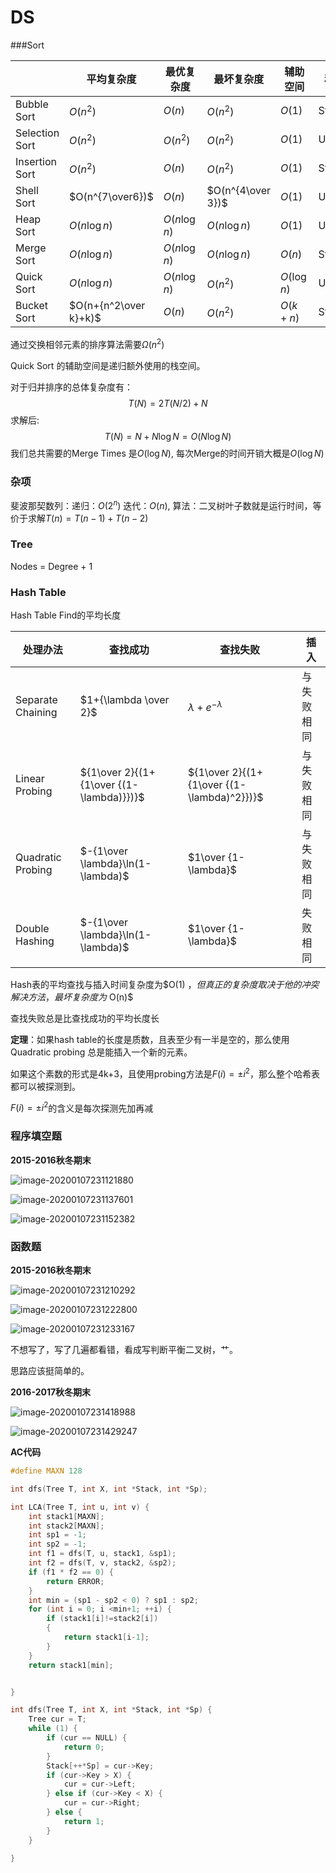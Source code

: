 # DS

###Sort


|            | 平均复杂度       | 最优复杂度   | 最坏复杂度        | 辅助空间    | 稳定性   |
| -------------- | ---------------- | ------------ | ----------------- | ----------- | -------- |
| Bubble Sort    | $O(n^2)$         | $O(n)$       | $O(n^2)$          | $O(1)$      | Stable   |
| Selection Sort | $O(n^2)$         | $O(n^2)$     | $O(n^2)$          | $O(1)$      | Unstable |
| Insertion Sort | $O(n^2)$         | $O(n)$       | $O(n^2)$          | $O(1)$      | Stable   |
| Shell Sort     | $O(n^{7\over6})$ | $O(n)$       | $O(n^{4\over 3})$ | $O(1)$      | Unstable |
| Heap Sort      | $O(n\log n)$     | $O(n\log n)$ | $O(n\log n)$      | $O(1)$      | Unstable |
| Merge Sort     | $O(n\log n)$     | $O(n\log n)$ | $O(n\log n)$      | $O(n)$      | Stable   |
| Quick Sort     | $O(n\log n)$     | $O(n\log n)$ | $O(n^2)$          | $O(\log n)$ | Unstable |
| Bucket Sort    | $O(n+{n^2\over k}+k)$         | $O(n)$ | $O(n^2)$ | $O(k+n)$ | Stable   |

通过交换相邻元素的排序算法需要$\Omega(n^2)$

Quick Sort 的辅助空间是递归额外使用的栈空间。

对于归并排序的总体复杂度有：
$$
T(N)=2T(N/2)+N
$$
求解后:
$$
T(N) = N+N\log N   =O(N\log N)
$$
我们总共需要的Merge Times 是$O(\log N)$, 每次Merge的时间开销大概是$O(\log N)$



### 杂项

斐波那契数列：递归：$O(2^n)$   迭代：$O(n)$, 算法：二叉树叶子数就是运行时间，等价于求解$T(n)=T(n-1)+T(n-2)$

### Tree

Nodes  = Degree + 1

### Hash Table

Hash Table Find的平均长度

| 处理办法          | 查找成功                                 | 查找失败                                   | 插入 |
| ----------------- | ---------------------------------------- | ------------------------------------------ | ----------------- |
| Separate Chaining | $1+{\lambda \over 2}$ |$\lambda + e^{-\lambda}$| 与失败相同 |
| Linear Probing    | ${1\over 2}{(1+{1\over {(1-\lambda)}})}$                                         |   ${1\over 2}{(1+{1\over {(1-\lambda)^2}})}$                                           | 与失败相同 |
| Quadratic Probing | $-{1\over \lambda}\ln(1-\lambda)$ | $1\over {1-\lambda}$ | 与失败相同 |
| Double Hashing    | $-{1\over \lambda}\ln(1-\lambda)$ | $1\over {1-\lambda}$ | 失败相同 |

Hash表的平均查找与插入时间复杂度为$O(1) $，但真正的复杂度取决于他的冲突解决方法，最坏复杂度为$ O(n)$

查找失败总是比查找成功的平均长度长

**定理**：如果hash table的长度是质数，且表至少有一半是空的，那么使用Quadratic probing 总是能插入一个新的元素。

如果这个素数的形式是4k+3，且使用probing方法是$F(i)=\pm i^2$，那么整个哈希表都可以被探测到。

$F(i)=\pm i^2$的含义是每次探测先加再减

### 程序填空题

**2015-2016秋冬期末**

![image-20200107231121880](D:\Note\DS.assets\image-20200107231121880.png)

![image-20200107231137601](D:\Note\DS.assets\image-20200107231137601.png)

![image-20200107231152382](D:\Note\DS.assets\image-20200107231152382.png)



### 函数题

**2015-2016秋冬期末**

![image-20200107231210292](D:\Note\DS.assets\image-20200107231210292.png)

![image-20200107231222800](D:\Note\DS.assets\image-20200107231222800.png)



![image-20200107231233167](D:\Note\DS.assets\image-20200107231233167.png)

不想写了，写了几遍都看错，看成写判断平衡二叉树，艹。

思路应该挺简单的。

**2016-2017秋冬期末**



![image-20200107231418988](D:\Note\DS.assets\image-20200107231418988.png)

![image-20200107231429247](D:\Note\DS.assets\image-20200107231429247.png)

**AC代码**

~~~c
#define MAXN 128

int dfs(Tree T, int X, int *Stack, int *Sp);

int LCA(Tree T, int u, int v) {
    int stack1[MAXN];
    int stack2[MAXN];
    int sp1 = -1;
    int sp2 = -1;
    int f1 = dfs(T, u, stack1, &sp1);
    int f2 = dfs(T, v, stack2, &sp2);
    if (f1 * f2 == 0) {
        return ERROR;
    }
    int min = (sp1 - sp2 < 0) ? sp1 : sp2;
    for (int i = 0; i <min+1; ++i) {
        if (stack1[i]!=stack2[i])
        {
            return stack1[i-1];
        }
    }
    return stack1[min];


}

int dfs(Tree T, int X, int *Stack, int *Sp) {
    Tree cur = T;
    while (1) {
        if (cur == NULL) {
            return 0;
        }
        Stack[++*Sp] = cur->Key;
        if (cur->Key > X) {
            cur = cur->Left;
        } else if (cur->Key < X) {
            cur = cur->Right;
        } else {
            return 1;
        }
    }

}
~~~


